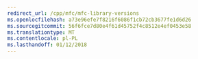 ```yaml
---
redirect_url: /cpp/mfc/mfc-library-versions
ms.openlocfilehash: a73e96efe7f8216f6086f1cb72cb3677fe1d6d26
ms.sourcegitcommit: 56f6fce7d80e4f61d45752f4c8512e4ef0453e58
ms.translationtype: MT
ms.contentlocale: pl-PL
ms.lasthandoff: 01/12/2018
---
```

